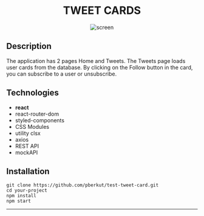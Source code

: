 <h1 align='center'>TWEET CARDS</h2>

<div align="center">
<image src="/assets/screen.png" alt="screen" align='center'>
</div>

## Description

The application has 2 pages Home and Tweets. The Tweets page loads user cards
from the database. By clicking on the Follow button in the card, you can
subscribe to a user or unsubscribe.

## Technologies

- **react**
- react-router-dom
- styled-components
- CSS Modules
- utility clsx
- axios
- REST API
- mockAPI

## Installation <a id="installation"></a>

```
git clone https://github.com/pberkut/test-tweet-card.git
cd your-project
npm install
npm start

```

---
